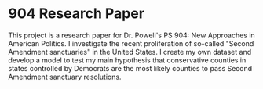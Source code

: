 # 904 Research Paper

This project is a research paper for Dr. Powell's PS 904: New Approaches in American Politics. I investigate the recent proliferation of so-called "Second Amendment sanctuaries" in the United States. I create my own dataset and develop a model to test my main hypothesis that conservative counties in states controlled by Democrats are the most likely counties to pass Second Amendment sanctuary resolutions. 